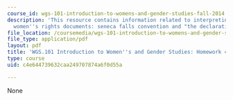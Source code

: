```yaml
---
course_id: wgs-101-introduction-to-womens-and-gender-studies-fall-2014
description: 'This resource contains information related to interpreting classic American
  women''s rights documents: seneca falls convention and "the declaration of sentiments"(1848).'
file_location: /coursemedia/wgs-101-introduction-to-womens-and-gender-studies-fall-2014/c4e644739632caa249707874a6f0d55a_MITWGS_101F14_Hwork4.pdf
file_type: application/pdf
layout: pdf
title: 'WGS.101 Introduction to Women''s and Gender Studies: Homework 4 Truth'
type: course
uid: c4e644739632caa249707874a6f0d55a

---
```

None
